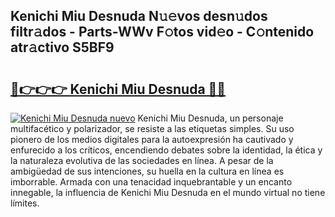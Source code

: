 ## Kenichi Miu Desnuda N𝚞𝚎vos desn𝚞dos filtr𝚊dos - Parts-WWv F𝚘tos vid𝚎o - C𝚘ntenido atr𝚊ctivo S5BF9

# <h2><a href="http://mb90c8.tromn.icu/?c=Kenichi+Miu+Desnuda">🔗👉👉👉 Kenichi Miu Desnuda 🔗🔗</a></h2>

[![Kenichi Miu Desnuda nuevo](https://i.imgur.com/pEAQMta.gif)](http://mb90c8.tromn.icu/?c=Kenichi+Miu+Desnuda)
Kenichi Miu Desnuda, un personaje multifacético y polarizador, se resiste a las etiquetas simples. Su uso pionero de los medios digitales para la autoexpresión ha cautivado y enfurecido a los críticos, encendiendo debates sobre la identidad, la ética y la naturaleza evolutiva de las sociedades en línea. A pesar de la ambigüedad de sus intenciones, su huella en la cultura en línea es imborrable. Armada con una tenacidad inquebrantable y un encanto innegable, la influencia de Kenichi Miu Desnuda en el mundo virtual no tiene límites.
